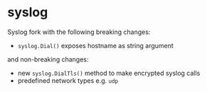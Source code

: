 # syslog
Syslog fork with the following breaking changes:
* `syslog.Dial()` exposes hostname as string argument

and non-breaking changes:
* new `syslog.DialTls()` method to make encrypted syslog calls
* predefined network types e.g. `udp` 

